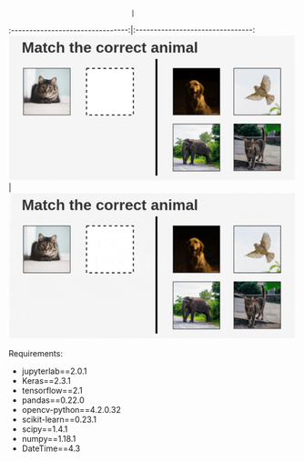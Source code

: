                                   |
:--------------------------------:|:--------------------------------:
![img1](./imgs/demo_simclr_1.png) | ![img2](./imgs/demo_simclr_2.gif)

Requirements:
  
  * jupyterlab==2.0.1
  * Keras==2.3.1
  * tensorflow==2.1
  * pandas==0.22.0
  * opencv-python==4.2.0.32
  * scikit-learn==0.23.1
  * scipy==1.4.1
  * numpy==1.18.1
  * DateTime==4.3
